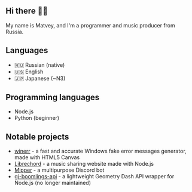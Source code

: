 ## Hi there 👋🏻
My name is Matvey, and I'm a programmer and music producer from Russia.
## Languages 
* 🇷🇺 Russian (native)
* 🇺🇸 English
* 🇯🇵 Japanese (~N3)
## Programming languages 
* Node.js
* Python (beginner)
## Notable projects 
* [winerr](https://github.com/shikoshib/winerr) - a fast and accurate Windows fake error messages generator, made with HTML5 Canvas
* [Librechord](https://github.com/shikoshib/librechord) - a music sharing website made with Node.js
* [Mipper](https://github.com/shikoshib/Mipper) - a multipurpose Discord bot
* [gj-boomlings-api](https://github.com/shikoshib/gj-boomlings-api) - a lightweight Geometry Dash API wrapper for Node.js (no longer maintained)
<!--
**shikoshib/shikoshib** is a ✨ _special_ ✨ repository because its `README.md` (this file) appears on your GitHub profile.

Here are some ideas to get you started:

- 🔭 I’m currently working on ...
- 🌱 I’m currently learning ...
- 👯 I’m looking to collaborate on ...
- 🤔 I’m looking for help with ...
- 💬 Ask me about ...
- 📫 How to reach me: ...
- 😄 Pronouns: ...
- ⚡ Fun fact: ...
-->
